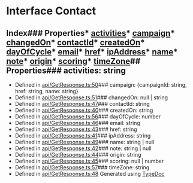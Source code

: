 # Interface Contact
## Index### Properties* [activities](_api_getresponse_.contact.md#activities)* [campaign](_api_getresponse_.contact.md#campaign)* [changedOn](_api_getresponse_.contact.md#changedon)* [contactId](_api_getresponse_.contact.md#contactid)* [createdOn](_api_getresponse_.contact.md#createdon)* [dayOfCycle](_api_getresponse_.contact.md#dayofcycle)* [email](_api_getresponse_.contact.md#email)* [href](_api_getresponse_.contact.md#href-1)* [ipAddress](_api_getresponse_.contact.md#ipaddress)* [name](_api_getresponse_.contact.md#name-1)* [note](_api_getresponse_.contact.md#note)* [origin](_api_getresponse_.contact.md#origin)* [scoring](_api_getresponse_.contact.md#scoring)* [timeZone](_api_getresponse_.contact.md#timezone)## Properties### activities: string
* Defined in [api/GetResponse.ts:50](https://github.com/scippio/api-getresponse/blob/56824cc/src/api/GetResponse.ts#L50)### campaign: \{campaignId: string, href: string, name: string\}
* Defined in [api/GetResponse.ts:51](https://github.com/scippio/api-getresponse/blob/56824cc/src/api/GetResponse.ts#L51)### changedOn: null | string
* Defined in [api/GetResponse.ts:47](https://github.com/scippio/api-getresponse/blob/56824cc/src/api/GetResponse.ts#L47)### contactId: string
* Defined in [api/GetResponse.ts:40](https://github.com/scippio/api-getresponse/blob/56824cc/src/api/GetResponse.ts#L40)### createdOn: string
* Defined in [api/GetResponse.ts:56](https://github.com/scippio/api-getresponse/blob/56824cc/src/api/GetResponse.ts#L56)### dayOfCycle: number
* Defined in [api/GetResponse.ts:46](https://github.com/scippio/api-getresponse/blob/56824cc/src/api/GetResponse.ts#L46)### email: string
* Defined in [api/GetResponse.ts:43](https://github.com/scippio/api-getresponse/blob/56824cc/src/api/GetResponse.ts#L43)### href: string
* Defined in [api/GetResponse.ts:41](https://github.com/scippio/api-getresponse/blob/56824cc/src/api/GetResponse.ts#L41)### ipAddress: string
* Defined in [api/GetResponse.ts:49](https://github.com/scippio/api-getresponse/blob/56824cc/src/api/GetResponse.ts#L49)### name: string | null
* Defined in [api/GetResponse.ts:42](https://github.com/scippio/api-getresponse/blob/56824cc/src/api/GetResponse.ts#L42)### note: string | null
* Defined in [api/GetResponse.ts:44](https://github.com/scippio/api-getresponse/blob/56824cc/src/api/GetResponse.ts#L44)### origin: string
* Defined in [api/GetResponse.ts:45](https://github.com/scippio/api-getresponse/blob/56824cc/src/api/GetResponse.ts#L45)### scoring: null | number
* Defined in [api/GetResponse.ts:57](https://github.com/scippio/api-getresponse/blob/56824cc/src/api/GetResponse.ts#L57)### timeZone: string
* Defined in [api/GetResponse.ts:48](https://github.com/scippio/api-getresponse/blob/56824cc/src/api/GetResponse.ts#L48)
Generated using [TypeDoc](http://typedoc.io)